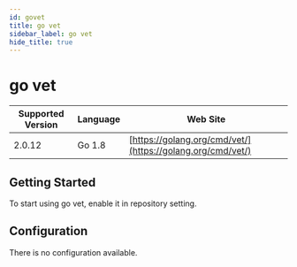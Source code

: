 ```yaml
---
id: govet
title: go vet
sidebar_label: go vet
hide_title: true
---
```


# go vet

| Supported Version | Language | Web Site |
| ----------------- | -------- | -------- |
| 2.0.12 | Go 1.8 | [https://golang.org/cmd/vet/](https://golang.org/cmd/vet/) |

## Getting Started

To start using go vet, enable it in repository setting.

## Configuration

There is no configuration available.

